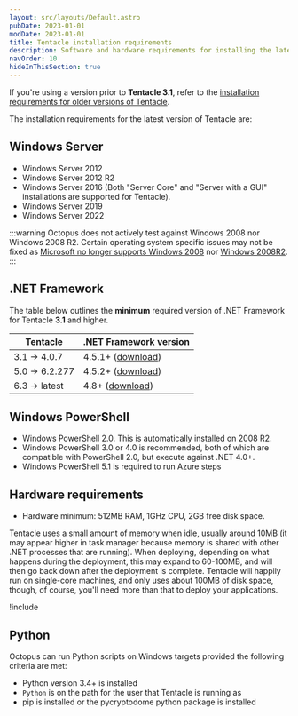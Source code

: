 ```yaml
---
layout: src/layouts/Default.astro
pubDate: 2023-01-01
modDate: 2023-01-01
title: Tentacle installation requirements
description: Software and hardware requirements for installing the latest version of Tentacle.
navOrder: 10
hideInThisSection: true
---
```


If you're using a version prior to **Tentacle 3.1**, refer to the [installation requirements for older versions of Tentacle](/docs/infrastructure/deployment-targets/tentacle/windows/requirements/legacy-requirements/).

The installation requirements for the latest version of Tentacle are:

## Windows Server

-  Windows Server 2012
-  Windows Server 2012 R2 
-  Windows Server 2016 (Both "Server Core" and "Server with a GUI" installations are supported for Tentacle).
-  Windows Server 2019 
-  Windows Server 2022

:::warning
Octopus does not actively test against Windows 2008 nor Windows 2008 R2. Certain operating system specific issues may not be fixed as [Microsoft no longer supports Windows 2008](https://docs.microsoft.com/en-us/lifecycle/products/windows-server-2008) nor [Windows 2008R2](https://docs.microsoft.com/en-us/lifecycle/products/windows-server-2008-r2).
:::

## .NET Framework

The table below outlines the **minimum** required version of .NET Framework for Tentacle **3.1** and higher.

| Tentacle       | .NET Framework version |
| -------------- | ---------------------- | 
| 3.1 -> 4.0.7   | 4.5.1+ ([download](https://dotnet.microsoft.com/download/dotnet-framework/thank-you/net451-web-installer)) |
| 5.0 -> 6.2.277 | 4.5.2+ ([download](https://dotnet.microsoft.com/download/dotnet-framework/thank-you/net452-web-installer)) |
| 6.3 -> latest  | 4.8+ ([download](https://dotnet.microsoft.com/download/dotnet-framework/thank-you/net48-web-installer)) |


## Windows PowerShell

- Windows PowerShell 2.0. This is automatically installed on 2008 R2.
- Windows PowerShell 3.0 or 4.0 is recommended, both of which are compatible with PowerShell 2.0, but execute against .NET 4.0+.
- Windows PowerShell 5.1 is required to run Azure steps

## Hardware requirements

- Hardware minimum: 512MB RAM, 1GHz CPU, 2GB free disk space.

Tentacle uses a small amount of memory when idle, usually around 10MB (it may appear higher in task manager because memory is shared with other .NET processes that are running). When deploying, depending on what happens during the deployment, this may expand to 60-100MB, and will then go back down after the deployment is complete. Tentacle will happily run on single-core machines, and only uses about 100MB of disk space, though, of course, you'll need more than that to deploy your applications.

!include <tentacle-downloads>

## Python
Octopus can run Python scripts on Windows targets provided the following criteria are met:

- Python version 3.4+ is installed
- `Python` is on the path for the user that Tentacle is running as
- pip is installed or the pycryptodome python package is installed
